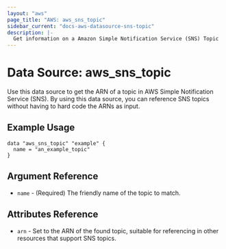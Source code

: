 ```yaml
---
layout: "aws"
page_title: "AWS: aws_sns_topic"
sidebar_current: "docs-aws-datasource-sns-topic"
description: |-
  Get information on a Amazon Simple Notification Service (SNS) Topic
---
```


# Data Source: aws\_sns\_topic

Use this data source to get the ARN of a topic in AWS Simple Notification
Service (SNS). By using this data source, you can reference SNS topics
without having to hard code the ARNs as input.

## Example Usage

```hcl
data "aws_sns_topic" "example" {
  name = "an_example_topic"
}
```

## Argument Reference

* `name` - (Required) The friendly name of the topic to match.

## Attributes Reference

* `arn` - Set to the ARN of the found topic, suitable for referencing in other resources that support SNS topics.

